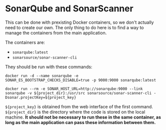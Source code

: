# SonarQube and SonarScanner

This can be done with prexisting Docker containers, so we don't actually need
to create our own. The only thing to do here is to find a way to manage the
containers from the main application.

The containers are:
 * `sonarqube:latest`
 * `sonarsource/sonar-scanner-cli`

They should be run with these commands:
```
docker run -d --name sonarqube -e SONAR_ES_BOOTSTRAP_CHECKS_DISABLE=true -p 9000:9000 sonarqube:latest
```
```
docker run --rm -e SONAR_HOST_URL=http://sonarqube:9000 --link sonarqube -v ${project_dir}:/usr/src sonarsource/sonar-scanner-cli -Dsonar.projectKey=${project_key}
```

`${project_key}` is obtained from the web interface of the first command.
`${project_dir}` is the directory where the code is stored on the local machine.
**It should not be necessary to run these in the same container, as long as the
main application can pass these information between them.**
